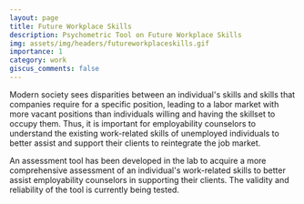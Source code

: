 ```yaml
---
layout: page
title: Future Workplace Skills
description: Psychometric Tool on Future Workplace Skills
img: assets/img/headers/futureworkplaceskills.gif
importance: 1
category: work
giscus_comments: false
---
```


Modern society sees disparities between an individual's skills and skills that companies require for a specific position, leading to a labor market with more vacant positions than individuals willing and having the skillset to occupy them. Thus, it is important for employability counselors to understand the existing work-related skills of unemployed individuals to better assist and support their clients to reintegrate the job market.​

An assessment tool has been developed in the lab to acquire a more comprehensive assessment of an individual's work-related skills to better assist employability counselors in supporting their clients. The validity and reliability of the tool is currently being tested.
